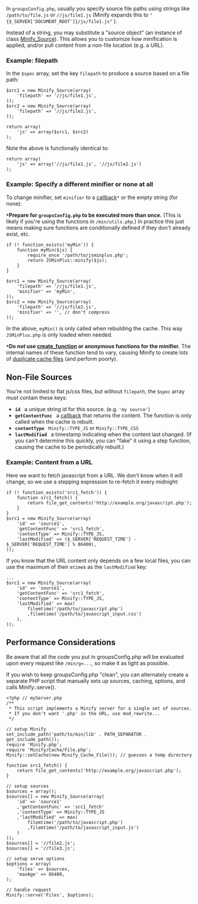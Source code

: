 In `groupsConfig.php`, usually you specify source file paths using strings like `/path/to/file.js` or `//js/file1.js` (Minify expands this to `"{$_SERVER['DOCUMENT_ROOT']}/js/file1.js"` ).

Instead of a string, you may substitute a "source object" (an instance of class [Minify\_Source](http://code.google.com/p/minify/source/browse/tags/release_2.1.3/min/lib/Minify/Source.php)). This allows you to customize how minification is applied, and/or pull content from a non-file location (e.g. a URL).

### Example: filepath

In the `$spec` array, set the key `filepath` to produce a source based on a file path:
```
$src1 = new Minify_Source(array(
    'filepath' => '//js/file1.js',
));
$src2 = new Minify_Source(array(
    'filepath' => '//js/file2.js',
));

return array(
    'js' => array($src1, $src2)
);
```
Note the above is functionally identical to:
```
return array(
    'js' => array('//js/file1.js', '//js/file2.js')
);
```

### Example: Specify a different minifier or none at all

To change minifier, set `minifier` to a [callback](http://php.net/manual/en/language.pseudo-types.php)`*` or the empty string (for none):

**`*`Prepare for `groupsConfig.php` to be executed more than once.** (This is likely if you're using the functions in `/min/utils.php`.) In practice this just means making sure functions are conditionally defined if they don't already exist, etc.

```
if (! function_exists('myMin')) {
    function myMin($js) {
        require_once '/path/to/jsminplus.php';
        return JSMinPlus::minify($js);
    }
}

$src1 = new Minify_Source(array(
    'filepath' => '//js/file1.js',
    'minifier' => 'myMin',
));
$src2 = new Minify_Source(array(
    'filepath' => '//js/file2.js',
    'minifier' => '', // don't compress
));
```
In the above, `myMin()` is only called when rebuilding the cache. This way `JSMinPlus.php` is only loaded when needed.

**`*`Do _not_ use [create\_function](http://php.net/manual/en/function.create-function.php) or anonymous functions for the minifier.** The internal names of these function tend to vary, causing Minify to create lots of [duplicate cache files](http://code.google.com/p/minify/issues/detail?id=138) (and perform poorly).

## Non-File Sources

You're not limited to flat js/css files, but without `filepath`, the `$spec` array must contain these keys:

  * **`id `** a unique string id for this source. (e.g. `'my source'`)
  * **`getContentFunc `** a [callback](http://php.net/manual/en/language.pseudo-types.php) that returns the content. The function is only called when the cache is rebuilt.
  * **`contentType `** `Minify::TYPE_JS` or `Minify::TYPE_CSS`
  * **`lastModified `** a timestamp indicating when the content last changed. (If you can't determine this quickly, you can "fake" it using a step function, causing the cache to be periodically rebuilt.)

### Example: Content from a URL

Here we want to fetch javascript from a URL. We don't know when it will change, so we use a stepping expression to re-fetch it every midnight:
```
if (! function_exists('src1_fetch')) {
    function src1_fetch() {
        return file_get_contents('http://example.org/javascript.php');
    }
}
$src1 = new Minify_Source(array(
    'id' => 'source1',
    'getContentFunc' => 'src1_fetch',
    'contentType' => Minify::TYPE_JS,    
    'lastModified' => ($_SERVER['REQUEST_TIME'] - $_SERVER['REQUEST_TIME'] % 86400),
));
```

If you know that the URL content only depends on a few local files, you can use the maximum of their `mtime`s as the `lastModified` key:
```
...
$src1 = new Minify_Source(array(
    'id' => 'source1',
    'getContentFunc' => 'src1_fetch',
    'contentType' => Minify::TYPE_JS,
    'lastModified' => max(
        filemtime('/path/to/javascript.php')
        ,filemtime('/path/to/javascript_input.css')
    ),
));
```

## Performance Considerations

Be aware that all the code you put in groupsConfig.php will be evaluated upon every request like `/min/g=...`, so make it as light as possible.

If you wish to keep groupsConfig.php "clean", you can alternately create a separate PHP script that manually sets up sources, caching, options, and calls Minify::serve().
```
<?php // myServer.php
/**
 * This script implements a Minify server for a single set of sources.
 * If you don't want '.php' in the URL, use mod_rewrite...
 */

// setup Minify
set_include_path('path/to/min/lib' . PATH_SEPARATOR . get_include_path());
require 'Minify.php';
require 'Minify/Cache/File.php';
Minify::setCache(new Minify_Cache_File()); // guesses a temp directory

function src1_fetch() {
    return file_get_contents('http://example.org/javascript.php');
}

// setup sources
$sources = array();
$sources[] = new Minify_Source(array(
    'id' => 'source1'
    ,'getContentFunc' => 'src1_fetch'
    ,'contentType' => Minify::TYPE_JS    
    ,'lastModified' => max(
        filemtime('/path/to/javascript.php')
        ,filemtime('/path/to/javascript_input.js')
    )
));
$sources[] = '//file2.js';
$sources[] = '//file3.js';

// setup serve options
$options = array(
    'files' => $sources,
    'maxAge' => 86400,
);

// handle request
Minify::serve('Files', $options);
```